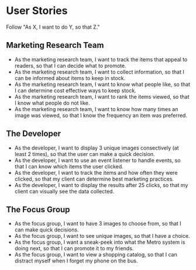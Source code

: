 # User Stories

Follow "As X, I want to do Y, so that Z."

<!-- the marketing research team, the developer, and the focus group participant who will be using the application. Try to write 4-5 user stories for each role -->

## Marketing Research Team
- As the marketing research team, I want to track the items that appeal to readers, so that I can decide what to promote.
- As the marketing research team, I want to collect information, so that I can be informed about items to keep in stock.
- As the marketing research team, I want to know what people like, so that I can determine cost effective ways to keep stock. 
- As the marketing research team, I want to rank the items viewed, so that I know what people do not like.
- As the marketing research team, I want to know how many times an image was viewed, so that I know the frequency an item was preferred. 

## The Developer
- As the developer, I want to display 3 unique images consectively (at least 2 times), so that the user can make a quick decision.
- As the developer, I want to use an event listener to handle events, so that I can know which items the user clicked.
- As the developer, I want to track the items and how often they were clicked, so that my client can determine best marketing practices.
- As the developer, I want to display the results after 25 clicks, so that my client can visually see the data collected.

## The Focus Group
- As the focus group, I want to have 3 images to choose from, so that I can make quick decisions.
- As the focus group, I want to see unique images, so that I have a choice.
- As the focus group, I want a sneak-peek into what the Metro system is doing next, so that I can promote it to my friends. 
- As the focus group, I want to view a shopping catalog, so that I can distract myself when I forget my phone on the bus. 